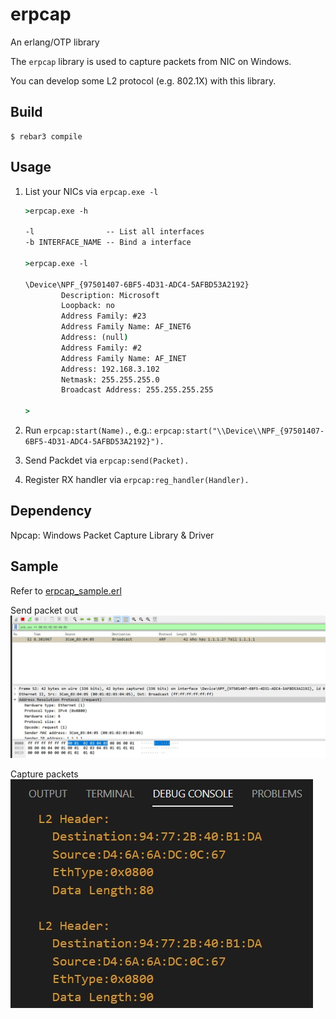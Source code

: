 erpcap
=====

An erlang/OTP library

The `erpcap` library is used to capture packets from NIC on Windows.

You can develop some L2 protocol (e.g. 802.1X) with this library.

Build
-----

    $ rebar3 compile

Usage
-----
1. List your NICs via `erpcap.exe -l`

    ```cmd
    >erpcap.exe -h

    -l                -- List all interfaces
    -b INTERFACE_NAME -- Bind a interface

    >erpcap.exe -l

    \Device\NPF_{97501407-6BF5-4D31-ADC4-5AFBD53A2192}
            Description: Microsoft
            Loopback: no
            Address Family: #23
            Address Family Name: AF_INET6
            Address: (null)
            Address Family: #2
            Address Family Name: AF_INET
            Address: 192.168.3.102
            Netmask: 255.255.255.0
            Broadcast Address: 255.255.255.255

    >
    ```

2. Run `erpcap:start(Name).`, e.g.: `erpcap:start("\\Device\\NPF_{97501407-6BF5-4D31-ADC4-5AFBD53A2192}").`

3. Send Packdet via `erpcap:send(Packet).`

4. Register RX handler via `erpcap:reg_handler(Handler).`

Dependency
------
Npcap: Windows Packet Capture Library & Driver

Sample
------

Refer to [erpcap_sample.erl](src/erpcap_sample.erl)

Send packet out
![Send Packet](doc/send.jpg)

Capture packets
![Recv Packet](doc/capture.jpg)
